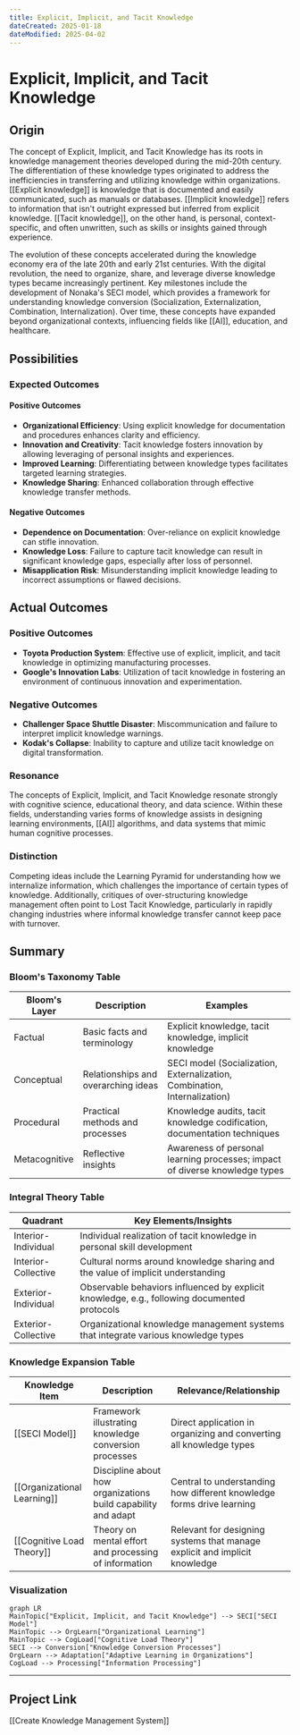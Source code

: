 ```yaml
---
title: Explicit, Implicit, and Tacit Knowledge
dateCreated: 2025-01-18
dateModified: 2025-04-02
---
```


# Explicit, Implicit, and Tacit Knowledge

## Origin

The concept of Explicit, Implicit, and Tacit Knowledge has its roots in knowledge management theories developed during the mid-20th century. The differentiation of these knowledge types originated to address the inefficiencies in transferring and utilizing knowledge within organizations. [[Explicit knowledge]] is knowledge that is documented and easily communicated, such as manuals or databases. [[Implicit knowledge]] refers to information that isn't outright expressed but inferred from explicit knowledge. [[Tacit knowledge]], on the other hand, is personal, context-specific, and often unwritten, such as skills or insights gained through experience.

The evolution of these concepts accelerated during the knowledge economy era of the late 20th and early 21st centuries. With the digital revolution, the need to organize, share, and leverage diverse knowledge types became increasingly pertinent. Key milestones include the development of Nonaka's SECI model, which provides a framework for understanding knowledge conversion (Socialization, Externalization, Combination, Internalization). Over time, these concepts have expanded beyond organizational contexts, influencing fields like [[AI]], education, and healthcare.

## Possibilities

### Expected Outcomes

#### Positive Outcomes

- **Organizational Efficiency**: Using explicit knowledge for documentation and procedures enhances clarity and efficiency.
- **Innovation and Creativity**: Tacit knowledge fosters innovation by allowing leveraging of personal insights and experiences.
- **Improved Learning**: Differentiating between knowledge types facilitates targeted learning strategies.
- **Knowledge Sharing**: Enhanced collaboration through effective knowledge transfer methods.

#### Negative Outcomes

- **Dependence on Documentation**: Over-reliance on explicit knowledge can stifle innovation.
- **Knowledge Loss**: Failure to capture tacit knowledge can result in significant knowledge gaps, especially after loss of personnel.
- **Misapplication Risk**: Misunderstanding implicit knowledge leading to incorrect assumptions or flawed decisions.

## Actual Outcomes

### Positive Outcomes

- **Toyota Production System**: Effective use of explicit, implicit, and tacit knowledge in optimizing manufacturing processes.
- **Google's Innovation Labs**: Utilization of tacit knowledge in fostering an environment of continuous innovation and experimentation.

### Negative Outcomes

- **Challenger Space Shuttle Disaster**: Miscommunication and failure to interpret implicit knowledge warnings.
- **Kodak's Collapse**: Inability to capture and utilize tacit knowledge on digital transformation.

### Resonance

The concepts of Explicit, Implicit, and Tacit Knowledge resonate strongly with cognitive science, educational theory, and data science. Within these fields, understanding varies forms of knowledge assists in designing learning environments, [[AI]] algorithms, and data systems that mimic human cognitive processes.

### Distinction

Competing ideas include the Learning Pyramid for understanding how we internalize information, which challenges the importance of certain types of knowledge. Additionally, critiques of over-structuring knowledge management often point to Lost Tacit Knowledge, particularly in rapidly changing industries where informal knowledge transfer cannot keep pace with turnover.

## Summary

### Bloom's Taxonomy Table

| **Bloom's Layer** | **Description**                                  | **Examples**                                                                 |
| ----------------- | ------------------------------------------------ | --------------------------------------------------------------------------- |
| Factual           | Basic facts and terminology                      | Explicit knowledge, tacit knowledge, implicit knowledge                     |
| Conceptual        | Relationships and overarching ideas              | SECI model (Socialization, Externalization, Combination, Internalization)   |
| Procedural        | Practical methods and processes                  | Knowledge audits, tacit knowledge codification, documentation techniques    |
| Metacognitive     | Reflective insights                              | Awareness of personal learning processes; impact of diverse knowledge types |

### Integral Theory Table

| **Quadrant**        | **Key Elements/Insights**                                                                 |
| ------------------- | ----------------------------------------------------------------------------------------- |
| Interior-Individual | Individual realization of tacit knowledge in personal skill development                   |
| Interior-Collective | Cultural norms around knowledge sharing and the value of implicit understanding           |
| Exterior-Individual | Observable behaviors influenced by explicit knowledge, e.g., following documented protocols |
| Exterior-Collective | Organizational knowledge management systems that integrate various knowledge types        |

### Knowledge Expansion Table

| **Knowledge Item**                                      | **Description**                                                | **Relevance/Relationship**                                                |
| ------------------------------------------------------- | -------------------------------------------------------------- | ------------------------------------------------------------------------- |
| [[SECI Model]]                                          | Framework illustrating knowledge conversion processes          | Direct application in organizing and converting all knowledge types       |
| [[Organizational Learning]]                             | Discipline about how organizations build capability and adapt  | Central to understanding how different knowledge forms drive learning    |
| [[Cognitive Load Theory]]                               | Theory on mental effort and processing of information          | Relevant for designing systems that manage explicit and implicit knowledge |

### Visualization

```mermaid
graph LR
MainTopic["Explicit, Implicit, and Tacit Knowledge"] --> SECI["SECI Model"]
MainTopic --> OrgLearn["Organizational Learning"]
MainTopic --> CogLoad["Cognitive Load Theory"]
SECI --> Conversion["Knowledge Conversion Processes"]
OrgLearn --> Adaptation["Adaptive Learning in Organizations"]
CogLoad --> Processing["Information Processing"]
```

---

## Project Link

[[Create Knowledge Management System]]
